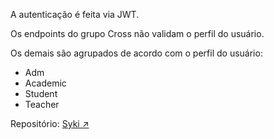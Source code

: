 A autenticação é feita via JWT.

Os endpoints do grupo Cross não validam o perfil do usuário.

Os demais são agrupados de acordo com o perfil do usuário:
- Adm
- Academic
- Student
- Teacher

Repositório: [Syki ↗️](https://github.com/ZaqueuCavalcante/syki)
